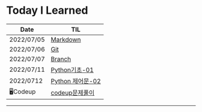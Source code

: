 # Today I Learned

| Date       | TIL                                                          |
| ---------- | ------------------------------------------------------------ |
| 2022/07/05 | [Markdown](https://github.com/myeonghwan57/TIL/blob/master/0705) |
| 2022/07/06 | [Git](https://github.com/myeonghwan57/TIL/tree/master/0706)  |
| 2022/07/07 | [Branch](https://github.com/myeonghwan57/TIL/blob/master/0707) |
| 2022/07/11 | [Python기초-01](https://github.com/myeonghwan57/TIL/tree/master/0711) |
| 2022/0712  | [Python 제어문-02](https://github.com/myeonghwan57/TIL/tree/master/0712) |
| 🖥️Codeup    | [codeup문제풀이](https://github.com/myeonghwan57/TIL/tree/master/PYTHON/codeup) |



___

